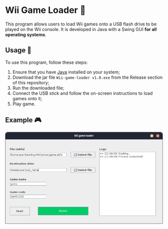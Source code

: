 # Wii Game Loader 👾

This program allows users to load Wii games onto a USB flash drive to be played on the Wii console. It is developed in Java with a Swing GUI **for all operating systems**.

## Usage 💪

To use this program, follow these steps:

1. Ensure that you have [Java](https://www.java.com) installed on your system;
2. Download the jar file `Wii-game-loader v1.0.exe` from the Release section of this repository;
3. Run the downloaded file;
4. Connect the USB stick and follow the on-screen instructions to load games onto it;
5. Play game.

## Example 🎮

![Screenshot 2](img/app_screen.png)
